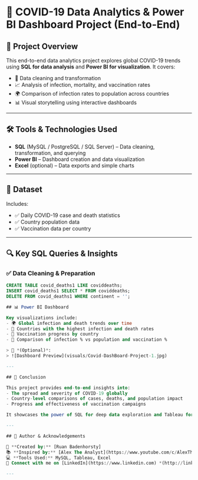 # 🧪 COVID-19 Data Analytics & Power BI Dashboard Project (End-to-End)

## 📌 Project Overview

This end-to-end data analytics project explores global COVID-19 trends using **SQL for data analysis** and **Power BI for visualization**. It covers:

- 🔄 Data cleaning and transformation
- 📈 Analysis of infection, mortality, and vaccination rates
- 🌍 Comparison of infection rates to population across countries
- 📊 Visual storytelling using interactive dashboards

---

## 🛠 Tools & Technologies Used

- **SQL** (MySQL / PostgreSQL / SQL Server) – Data cleaning, transformation, and querying
- **Power BI** – Dashboard creation and data visualization
- **Excel** (optional) – Data exports and simple charts

---

## 📂 Dataset

Includes:

- ✅ Daily COVID-19 case and death statistics
- ✅ Country population data
- ✅ Vaccination data per country

---

## 🔍 Key SQL Queries & Insights

### ✅ Data Cleaning & Preparation
```sql
CREATE TABLE covid_deaths1 LIKE coviddeaths;
INSERT covid_deaths1 SELECT * FROM coviddeaths;
DELETE FROM covid_deaths1 WHERE continent = '';

## 📊 Power BI Dashboard

Key visualizations include:
- 🌍 Global infection and death trends over time
- 📌 Countries with the highest infection and death rates
- 💉 Vaccination progress by country
- 🧮 Comparison of infection % vs population and vaccination %

> 📸 *(Optional)*:  
> ![Dashboard Preview](visuals/Covid-DashBoard-Project-1.jpg)

---

## 📌 Conclusion

This project provides end-to-end insights into:
- The spread and severity of COVID-19 globally
- Country-level comparisons of cases, deaths, and population impact
- Progress and effectiveness of vaccination campaigns

It showcases the power of SQL for deep data exploration and Tableau for effective visual communication.

---

## 📜 Author & Acknowledgements

👤 **Created by:** [Ruan Badenhorsty]  
📚 **Inspired by:** [Alex The Analyst](https://www.youtube.com/c/AlexTheAnalyst) – SQL & Data Analytics Project Series  
💻 **Tools Used:** MySQL, Tableau, Excel  
🔗 Connect with me on [LinkedIn](https://www.linkedin.com) *(http://linkedin.com/in/ruan-badenhorst-rb17)* or explore more on my [Portfolio](https://ruan1707.github.io/RuanBadenhorst.github.io/)

---


